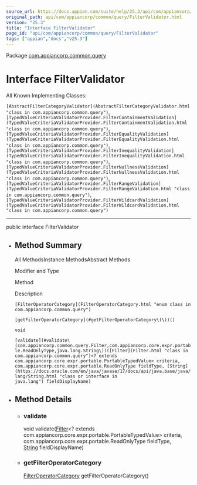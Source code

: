 ```yaml
---
source_url: https://docs.appian.com/suite/help/25.3/api/com/appiancorp/common/query/FilterValidator.html
original_path: api/com/appiancorp/common/query/FilterValidator.html
version: "25.3"
title: "Interface FilterValidator"
page_id: "api/com/appiancorp/common/query/FilterValidator"
tags: ["appian","docs","v25.3"]
---
```



Package [com.appiancorp.common.query](package-summary.html)

# Interface FilterValidator

All Known Implementing Classes:

`[AbstractFilterCategoryValidator](AbstractFilterCategoryValidator.html "class in com.appiancorp.common.query")`, `[TypedValueCriteriaValidatorProvider.FilterContainmentValidation](TypedValueCriteriaValidatorProvider.FilterContainmentValidation.html "class in com.appiancorp.common.query")`, `[TypedValueCriteriaValidatorProvider.FilterEqualityValidation](TypedValueCriteriaValidatorProvider.FilterEqualityValidation.html "class in com.appiancorp.common.query")`, `[TypedValueCriteriaValidatorProvider.FilterInequalityValidation](TypedValueCriteriaValidatorProvider.FilterInequalityValidation.html "class in com.appiancorp.common.query")`, `[TypedValueCriteriaValidatorProvider.FilterNullnessValidation](TypedValueCriteriaValidatorProvider.FilterNullnessValidation.html "class in com.appiancorp.common.query")`, `[TypedValueCriteriaValidatorProvider.FilterRangeValidation](TypedValueCriteriaValidatorProvider.FilterRangeValidation.html "class in com.appiancorp.common.query")`, `[TypedValueCriteriaValidatorProvider.FilterWildcardValidation](TypedValueCriteriaValidatorProvider.FilterWildcardValidation.html "class in com.appiancorp.common.query")`

* * *

public interface FilterValidator

-   ## Method Summary

    All MethodsInstance MethodsAbstract Methods

    Modifier and Type

    Method

    Description

    `[FilterOperatorCategory](FilterOperatorCategory.html "enum class in com.appiancorp.common.query")`

    `[getFilterOperatorCategory](#getFilterOperatorCategory\(\))()`

    `void`

    `[validate](#validate\(com.appiancorp.common.query.Filter,com.appiancorp.core.expr.portable.ReadOnlyType,java.lang.String\))([Filter](Filter.html "class in com.appiancorp.common.query")<? extends com.appiancorp.core.expr.portable.PortableTypedValue> criteria, com.appiancorp.core.expr.portable.ReadOnlyType fieldType, [String](https://docs.oracle.com/en/java/javase/17/docs/api/java.base/java/lang/String.html "class or interface in java.lang") fieldDisplayName)`

-   ## Method Details

    -   ### validate

        void validate([Filter](Filter.html "class in com.appiancorp.common.query")<? extends com.appiancorp.core.expr.portable.PortableTypedValue> criteria, com.appiancorp.core.expr.portable.ReadOnlyType fieldType, [String](https://docs.oracle.com/en/java/javase/17/docs/api/java.base/java/lang/String.html "class or interface in java.lang") fieldDisplayName)

    -   ### getFilterOperatorCategory

        [FilterOperatorCategory](FilterOperatorCategory.html "enum class in com.appiancorp.common.query") getFilterOperatorCategory()